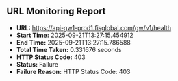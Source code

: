 ## URL Monitoring Report

- **URL:** https://api-gw1-prod1.fisglobal.com/gw/v1/health
- **Start Time:** 2025-09-21T13:27:15.454912
- **End Time:** 2025-09-21T13:27:15.786588
- **Total Time Taken:** 0.331676 seconds
- **HTTP Status Code:** 403
- **Status:** Failure
- **Failure Reason:** HTTP Status Code: 403
